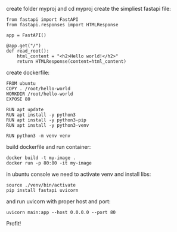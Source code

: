 create folder myproj and cd myproj 
create the simpliest fastapi file:
```
from fastapi import FastAPI
from fastapi.responses import HTMLResponse
 
app = FastAPI()

@app.get("/")
def read_root():
    html_content = "<h2>Hello world!</h2>"
    return HTMLResponse(content=html_content)

```
create dockerfile:
```
FROM ubuntu
COPY . /root/hello-world
WORKDIR /root/hello-world
EXPOSE 80

RUN apt update
RUN apt install -y python3
RUN apt install -y python3-pip
RUN apt install -y python3-venv

RUN python3 -m venv venv

```
build dockerfile and run container:
```
docker build -t my-image .
docker run -p 80:80 -it my-image
```
in ubuntu console we need to activate venv and install libs:
```
source ./venv/bin/activate
pip install fastapi uvicorn
```
and run uvicorn with proper host and port:
```
uvicorn main:app --host 0.0.0.0 --port 80
```
Profit!